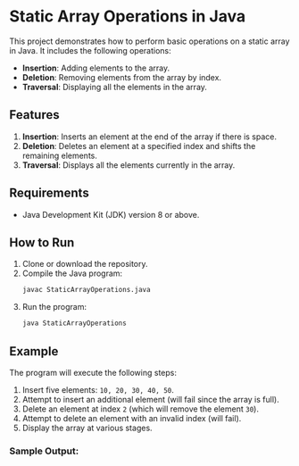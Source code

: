 # Static Array Operations in Java

This project demonstrates how to perform basic operations on a static array in Java. It includes the following operations:

- **Insertion**: Adding elements to the array.
- **Deletion**: Removing elements from the array by index.
- **Traversal**: Displaying all the elements in the array.

## Features
1. **Insertion**: Inserts an element at the end of the array if there is space.
2. **Deletion**: Deletes an element at a specified index and shifts the remaining elements.
3. **Traversal**: Displays all the elements currently in the array.

## Requirements
- Java Development Kit (JDK) version 8 or above.

## How to Run
1. Clone or download the repository.
2. Compile the Java program:
    ```bash
    javac StaticArrayOperations.java
    ```
3. Run the program:
    ```bash
    java StaticArrayOperations
    ```

## Example
The program will execute the following steps:
1. Insert five elements: `10, 20, 30, 40, 50`.
2. Attempt to insert an additional element (will fail since the array is full).
3. Delete an element at index `2` (which will remove the element `30`).
4. Attempt to delete an element with an invalid index (will fail).
5. Display the array at various stages.

### Sample Output:
